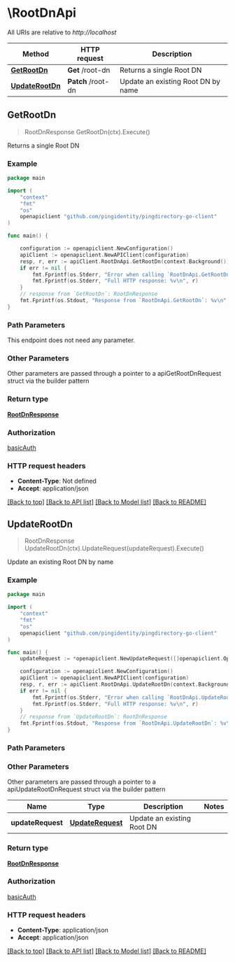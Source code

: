 # \RootDnApi

All URIs are relative to *http://localhost*

Method | HTTP request | Description
------------- | ------------- | -------------
[**GetRootDn**](RootDnApi.md#GetRootDn) | **Get** /root-dn | Returns a single Root DN
[**UpdateRootDn**](RootDnApi.md#UpdateRootDn) | **Patch** /root-dn | Update an existing Root DN by name



## GetRootDn

> RootDnResponse GetRootDn(ctx).Execute()

Returns a single Root DN

### Example

```go
package main

import (
    "context"
    "fmt"
    "os"
    openapiclient "github.com/pingidentity/pingdirectory-go-client"
)

func main() {

    configuration := openapiclient.NewConfiguration()
    apiClient := openapiclient.NewAPIClient(configuration)
    resp, r, err := apiClient.RootDnApi.GetRootDn(context.Background()).Execute()
    if err != nil {
        fmt.Fprintf(os.Stderr, "Error when calling `RootDnApi.GetRootDn``: %v\n", err)
        fmt.Fprintf(os.Stderr, "Full HTTP response: %v\n", r)
    }
    // response from `GetRootDn`: RootDnResponse
    fmt.Fprintf(os.Stdout, "Response from `RootDnApi.GetRootDn`: %v\n", resp)
}
```

### Path Parameters

This endpoint does not need any parameter.

### Other Parameters

Other parameters are passed through a pointer to a apiGetRootDnRequest struct via the builder pattern


### Return type

[**RootDnResponse**](RootDnResponse.md)

### Authorization

[basicAuth](../README.md#basicAuth)

### HTTP request headers

- **Content-Type**: Not defined
- **Accept**: application/json

[[Back to top]](#) [[Back to API list]](../README.md#documentation-for-api-endpoints)
[[Back to Model list]](../README.md#documentation-for-models)
[[Back to README]](../README.md)


## UpdateRootDn

> RootDnResponse UpdateRootDn(ctx).UpdateRequest(updateRequest).Execute()

Update an existing Root DN by name

### Example

```go
package main

import (
    "context"
    "fmt"
    "os"
    openapiclient "github.com/pingidentity/pingdirectory-go-client"
)

func main() {
    updateRequest := *openapiclient.NewUpdateRequest([]openapiclient.Operation{*openapiclient.NewOperation(openapiclient.EnumOperation("add"), "Path_example")}) // UpdateRequest | Update an existing Root DN

    configuration := openapiclient.NewConfiguration()
    apiClient := openapiclient.NewAPIClient(configuration)
    resp, r, err := apiClient.RootDnApi.UpdateRootDn(context.Background()).UpdateRequest(updateRequest).Execute()
    if err != nil {
        fmt.Fprintf(os.Stderr, "Error when calling `RootDnApi.UpdateRootDn``: %v\n", err)
        fmt.Fprintf(os.Stderr, "Full HTTP response: %v\n", r)
    }
    // response from `UpdateRootDn`: RootDnResponse
    fmt.Fprintf(os.Stdout, "Response from `RootDnApi.UpdateRootDn`: %v\n", resp)
}
```

### Path Parameters



### Other Parameters

Other parameters are passed through a pointer to a apiUpdateRootDnRequest struct via the builder pattern


Name | Type | Description  | Notes
------------- | ------------- | ------------- | -------------
 **updateRequest** | [**UpdateRequest**](UpdateRequest.md) | Update an existing Root DN | 

### Return type

[**RootDnResponse**](RootDnResponse.md)

### Authorization

[basicAuth](../README.md#basicAuth)

### HTTP request headers

- **Content-Type**: application/json
- **Accept**: application/json

[[Back to top]](#) [[Back to API list]](../README.md#documentation-for-api-endpoints)
[[Back to Model list]](../README.md#documentation-for-models)
[[Back to README]](../README.md)

